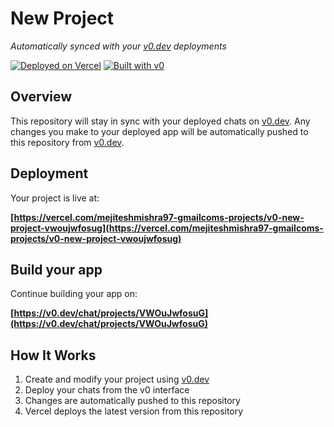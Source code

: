 # New Project

*Automatically synced with your [v0.dev](https://v0.dev) deployments*

[![Deployed on Vercel](https://img.shields.io/badge/Deployed%20on-Vercel-black?style=for-the-badge&logo=vercel)](https://vercel.com/mejiteshmishra97-gmailcoms-projects/v0-new-project-vwoujwfosug)
[![Built with v0](https://img.shields.io/badge/Built%20with-v0.dev-black?style=for-the-badge)](https://v0.dev/chat/projects/VWOuJwfosuG)

## Overview

This repository will stay in sync with your deployed chats on [v0.dev](https://v0.dev).
Any changes you make to your deployed app will be automatically pushed to this repository from [v0.dev](https://v0.dev).

## Deployment

Your project is live at:

**[https://vercel.com/mejiteshmishra97-gmailcoms-projects/v0-new-project-vwoujwfosug](https://vercel.com/mejiteshmishra97-gmailcoms-projects/v0-new-project-vwoujwfosug)**

## Build your app

Continue building your app on:

**[https://v0.dev/chat/projects/VWOuJwfosuG](https://v0.dev/chat/projects/VWOuJwfosuG)**

## How It Works

1. Create and modify your project using [v0.dev](https://v0.dev)
2. Deploy your chats from the v0 interface
3. Changes are automatically pushed to this repository
4. Vercel deploys the latest version from this repository